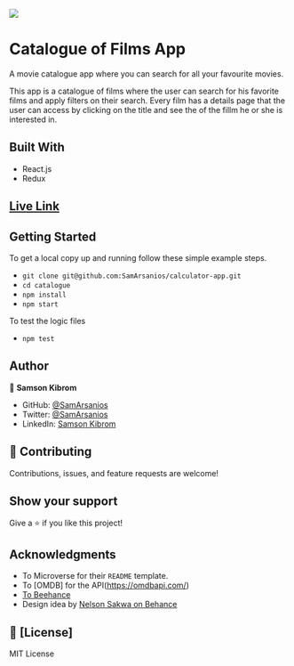 ![](https://img.shields.io/badge/Microverse-blueviolet)

# Catalogue of Films App

A movie catalogue app where you can search for all your favourite movies.

This app is a catalogue of films where the user can search for his favorite films and apply filters on their search. Every film has a details page that the user can access by clicking on the title and see the of the fillm he or she is interested in.

<!-- ![](./docs/screenshot.png) -->

## Built With

- React.js
- Redux

## [Live Link](https://sams-catalgoue.herokuapp.com/)

## Getting Started

To get a local copy up and running follow these simple example steps.

- `git clone git@github.com:SamArsanios/calculator-app.git`
- `cd catalogue`
- `npm install`
- `npm start`

To test the logic files

- `npm test`

## Author

👤 **Samson Kibrom**

- GitHub: [@SamArsanios](https://github.com/SamArsanios)
- Twitter: [@SamArsanios](https://twitter.com/SamArsanios)
- LinkedIn: [Samson Kibrom](https://www.linkedin.com/in/samson-kibrom/)

## 🤝 Contributing

Contributions, issues, and feature requests are welcome!

## Show your support

Give a ⭐️ if you like this project!

## Acknowledgments

- To Microverse for their `README` template.
- To [OMDB] for the API(https://omdbapi.com/)
- [To Beehance](https://www.behance.net/gallery/31579789/Ballhead-App-(Free-PSDs))
- Design idea by [Nelson Sakwa on Behance](https://www.behance.net/sakwadesignstudio)

## 📝 [License]

MIT License
